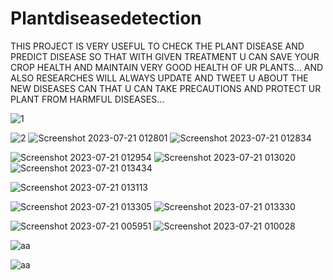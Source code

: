 # Plantdiseasedetection
THIS PROJECT IS VERY USEFUL TO CHECK THE PLANT DISEASE AND PREDICT DISEASE SO THAT WITH GIVEN TREATMENT U CAN SAVE YOUR CROP HEALTH AND MAINTAIN VERY GOOD HEALTH OF UR PLANTS...
AND ALSO RESEARCHES WILL ALWAYS UPDATE AND TWEET U ABOUT THE NEW DISEASES CAN THAT U CAN TAKE PRECAUTIONS AND PROTECT UR PLANT FROM HARMFUL DISEASES...

![1](https://github.com/Priyankamadire/Plant_Disease_Detection/assets/108828579/3410d2c0-abf9-45aa-996c-f885d0b5242d)

![2](https://github.com/Priyankamadire/Plant_Disease_Detection/assets/108828579/e0a84905-c46c-49b9-bdea-8210df8a7836)
![Screenshot 2023-07-21 012801](https://github.com/Priyankamadire/Plant_Disease_Detection/assets/108828579/1b3fb724-8adf-41fc-921a-a4a24824cb9d)
![Screenshot 2023-07-21 012834](https://github.com/Priyankamadire/Plant_Disease_Detection/assets/108828579/433ce47c-2c4f-4944-8d18-9cf0baa52887)


![Screenshot 2023-07-21 012954](https://github.com/Priyankamadire/Plant_Disease_Detection/assets/108828579/a018421f-8b14-47e3-8a9d-91a710a58069)
![Screenshot 2023-07-21 013020](https://github.com/Priyankamadire/Plant_Disease_Detection/assets/108828579/d1d28595-aab4-42ec-9363-0b1b6dfad825)
![Screenshot 2023-07-21 013434](https://github.com/Priyankamadire/Plant_Disease_Detection/assets/108828579/ce5cba39-4675-4530-ae95-4f86624907c1)


![Screenshot 2023-07-21 013113](https://github.com/Priyankamadire/Plant_Disease_Detection/assets/108828579/ac8e4030-d5e1-45ad-99a9-041101ac8bf3)

![Screenshot 2023-07-21 013305](https://github.com/Priyankamadire/Plant_Disease_Detection/assets/108828579/86542c77-3ba9-40d5-8e66-fdebd50d13c9)
![Screenshot 2023-07-21 013330](https://github.com/Priyankamadire/Plant_Disease_Detection/assets/108828579/1777dacf-1f67-4f95-96c0-852f4d42ba0e)

![Screenshot 2023-07-21 005951](https://github.com/Priyankamadire/Plant_Disease_Detection/assets/108828579/01d0101f-a052-4cf5-9c75-fcaceaea2251)
![Screenshot 2023-07-21 010028](https://github.com/Priyankamadire/Plant_Disease_Detection/assets/108828579/06089f6d-324e-4adc-9b7d-76724836b755)

![aa](https://github.com/Priyankamadire/Plant_Disease_Detection/assets/108828579/f900e984-398b-4629-92a8-35826b6614bd)

![aa](https://github.com/Priyankamadire/Plant_Disease_Detection/assets/108828579/5cc2fcb4-d175-4322-95e3-0f95f6b16d0f)
